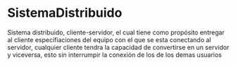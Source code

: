 # SistemaDistribuido
Sistema distribuido, cliente-servidor, el cual tiene como propósito entregar al cliente especifiaciones del equipo con el que se esta conectando al servidor, cualquier cliente tendra la capacidad de convertirse en un servidor y viceversa, esto sin interrumpir la conexión de los de los demas usuarios
